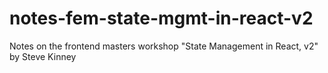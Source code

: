 # notes-fem-state-mgmt-in-react-v2
Notes on the frontend masters workshop "State Management in React, v2" by Steve Kinney
